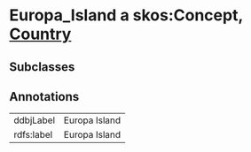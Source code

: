 # Europa_Island a skos:Concept, [Country](/0.1/Country)

## Subclasses

## Annotations

|||
|-----|-----|
|ddbjLabel|Europa Island|
|rdfs:label|Europa Island|

